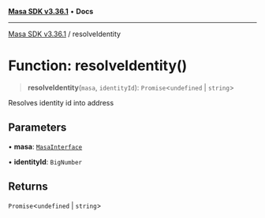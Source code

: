 [**Masa SDK v3.36.1**](../README.md) • **Docs**

***

[Masa SDK v3.36.1](../globals.md) / resolveIdentity

# Function: resolveIdentity()

> **resolveIdentity**(`masa`, `identityId`): `Promise`\<`undefined` \| `string`\>

Resolves identity id into address

## Parameters

• **masa**: [`MasaInterface`](../interfaces/MasaInterface.md)

• **identityId**: `BigNumber`

## Returns

`Promise`\<`undefined` \| `string`\>

